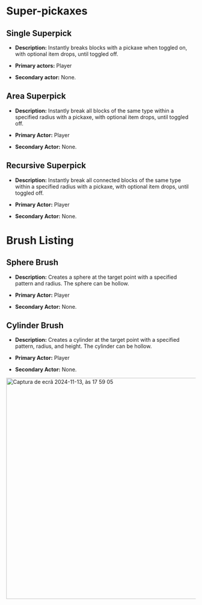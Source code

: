 # Super-pickaxes

## Single Superpick

- **Description:** Instantly breaks blocks with a pickaxe when toggled on, with optional item drops, until toggled off.

- **Primary actors:** Player

- **Secondary actor:** None.

## Area Superpick

- **Description:** Instantly break all blocks of the same type within a specified radius with a pickaxe, with optional item drops, until toggled off.

- **Primary Actor:** Player

- **Secondary Actor:** None.


## Recursive Superpick

- **Description:** Instantly break all connected blocks of the same type within a specified radius with a pickaxe, with optional item drops, until toggled off.

- **Primary Actor:** Player

- **Secondary Actor:** None.

# Brush Listing

## Sphere Brush

- **Description:** Creates a sphere at the target point with a specified pattern and radius. The sphere can be hollow.

- **Primary Actor:** Player

- **Secondary Actor:** None.

## Cylinder Brush

- **Description:** Creates a cylinder at the target point with a specified pattern, radius, and height. The cylinder can be hollow.

- **Primary Actor:** Player

- **Secondary Actor:** None.

<img width="589" alt="Captura de ecrã 2024-11-13, às 17 59 05" src="https://github.com/user-attachments/assets/684befef-f4d9-4b91-87e7-7146ebd036ce">
